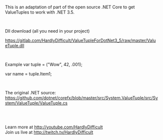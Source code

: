This is an adaptation of part of the open source .NET Core 
to get ValueTuples to work with .NET 3.5.

<br>

Dll download
(all you need in your project)

https://gitlab.com/HardlyDifficult/ValueTupleForDotNet3_5/raw/master/ValueTuple.dll

<br>

Example
var tuple = ("Wow", 42, .001);

var name = tuple.Item1;

<br>

The original .NET source: 
https://github.com/dotnet/corefx/blob/master/src/System.ValueTuple/src/System/ValueTuple/ValueTuple.cs

<br><br>

Learn more at http://youtube.com/HardlyDifficult
<br>
Join us live at http://twitch.tv/HardlyDifficult 